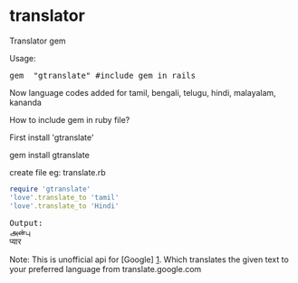 translator
==========

Translator gem

Usage:
<pre>
gem  "gtranslate" #include gem in rails
</pre>
Now language codes added for tamil, bengali, telugu, hindi, malayalam, kananda

How to include gem in ruby file?

First install 'gtranslate'

gem install gtranslate


create file eg: translate.rb
```ruby
require 'gtranslate'
'love'.translate_to 'tamil'
'love'.translate_to 'Hindi'
```
<pre>
Output:
அன்பு
प्यार
</pre>

Note: This is unofficial api for [Google] [1]. Which translates the given text to your preferred language from translate.google.com

[1]: http://translate.google.com "Google"
